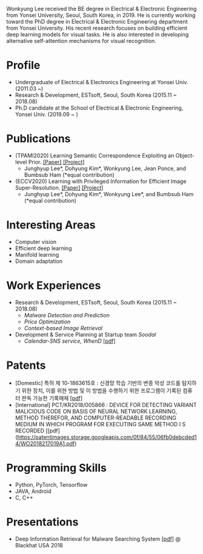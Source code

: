 
Wonkyung Lee received the BE degree in Electrical & Electronic Engineering from Yonsei University, Seoul, South Korea, in 2019. He is currently working toward the PhD degree in Electrical & Electronic Engineering department from Yonsei University. His recent research focuses on building efficient deep learning models for visual tasks. He is also interested in developing alternative self-attention mechanisms for visual recognition.

# Profile
- Undergraduate of Electrical & Electronics Engineering at Yonsei Univ. (2011.03 ~)
- Research & Development, ESTsoft, Seoul, South Korea (2015.11 ~ 2018.08)
- Ph.D candidate at the School of Electrical & Electronic Engineering, Yonsei Univ. (2019.09 ~ )

# Publications
- (TPAMI2020) Learning Semantic Correspondence Exploiting an Object-level Prior. [[Paper]](https://arxiv.org/abs/1911.12914) [[Project]](https://cvlab.yonsei.ac.kr/projects/SFNet/) 
    - Junghyup Lee\*, Dohyung Kim\*, Wonkyung Lee, Jean Ponce, and Bumbsub Ham (\*equal contribution)
- (ECCV2020) Learning with Privileged Information for Efficient Image Super-Resolution. [[Paper]](https://arxiv.org/abs/2007.07524) [[Project]](https://cvlab.yonsei.ac.kr/projects/PISR)
    - Junghyup Lee\*, Dohyung Kim\*, Wonkyung Lee\*, and Bumbsub Ham (\*equal contribution)

# Interesting Areas
- Computer vision 
- Efficient deep learning
- Manifold learning
- Domain adaptation

# Work Experiences
- Research & Development, ESTsoft, Seoul, South Korea (2015.11 ~ 2018.08)
    - *Malware Detection and Prediction*
    - *Price Optimization*
    - *Context-based Image Retrieval*
- Development & Service Planning at Startup team *Soodal* 
    - *Calendar-SNS service, WhenD* [\[pdf\]](https://www.dropbox.com/s/dcskvo1cz8zvl9q/0831_GK%EB%B0%9C%ED%91%9C%EC%9E%90%EB%A3%8C_soodal.pdf?dl=0)

# Patents
- \[Domestic\] 특허 제 10-1863615호 : 신경망 학습 기반의 변종 악성 코드를 탐지하기 위한 장치, 이를 위한 방법 및 이 방법을 수행하기 위한 프로그램이 기록된 컴퓨터 판독 가능한 기록매체 [\[pdf\]](https://www.dropbox.com/s/bf2p6whmqsxg5uh/1020170064301.pdf?dl=0)
- \[International\] PCT/KR2018/005866 : DEVICE FOR DETECTING VARIANT MALICIOUS CODE ON BASIS OF NEURAL NETWORK LEARNING, METHOD THEREFOR, AND COMPUTER-READABLE RECORDING MEDIUM IN WHICH PROGRAM FOR EXECUTING SAME METHOD I S RECORDED [\[pdf\](https://patentimages.storage.googleapis.com/0f/84/55/06fb0debcded14/WO2018217019A1.pdf)

# Programming Skills
- Python, PyTorch, Tensorflow
- JAVA, Android
- C, C++

# Presentations
- Deep Information Retrieval for Malware Searching System [\[pdf\]](https://www.dropbox.com/s/1d5qwv6ou13taql/Blackhat%20USA2018%20%EB%B0%9C%ED%91%9C%EC%9E%90%EB%A3%8C.pdf?dl=0) @ Blackhat USA 2018


<!--

# Research Experiences
+ Digital Signal Processing Lab at Yonsei Univ. (2014.6 ~ 2014.12)
    - *Robot Control by Server-based Speech Recognition Using GMM-HMM Algorithm*

# Papers
- Semantics-Aware Representation Learning for Malware Retrieval [\[pdf\]]()
- Deep Attribute Preserving Hashing for Content Based Image Retrieval [\[pdf\]]()

# Personal Projects
- Speaker identification, instrument identification 
- Building an automated virtual currency trading system
- Building an automated stock trading system


# Study Group
- Leader of AI Study Group in Yonsei Univ (2016.08 ~ 2017.08)
    - Materials : CS231n, Deep Leanring Book
    - Programming : Python, Tensorflow
    - Version Control : Git
    - IDE : Vim
    - Environment Setting : Ubuntu, Docker


# Awards
- LSIS award at ELECTRICAL AND ELECTRONIC ENGINEERING CAPSTONE DESIGN (2014.10.30) [\[pdf\]](https://www.dropbox.com/s/df6qgjkyyaia1fv/%EC%A0%84%EA%B8%B0%EC%A0%84%EC%9E%90%EC%A2%85%ED%95%A9%EC%84%A4%EA%B3%84LS%EC%82%B0%EC%A0%84%EC%83%81.jpg?dl=0)
- Excellence award from IoT Hackerton (2014.12.21) [\[pdf\]](https://www.dropbox.com/s/839jtau364ojtz2/IMG.pdf?dl=0)

# Blog
- [https://blog.wonkyunglee.io](https://blog.wonkyunglee.io)

# Summarization
- [Github page for summarize Digital Signal Processing in Korean ](https://wonkyunglee.github.io/dsp/)
- [Github page for summarize Deeplearning Book in Korean](https://wonkyunglee.github.io/dlb/)

-->
